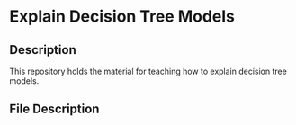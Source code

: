 # Explain Decision Tree Models

## Description
This repository holds the material for teaching how to explain decision tree models.

## File Description
